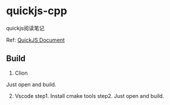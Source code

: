 # quickjs-cpp

quickjs阅读笔记

Ref: [QuickJS Document](https://bellard.org/quickjs/quickjs.html)

## Build

1. Clion

Just open and build.

2. Vscode
step1. Install cmake tools
step2. Just open and build.


